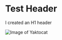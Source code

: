 # Test Header

I created an H1 header 

![Image of Yaktocat](https://octodex.github.com/images/yaktocat.png)
